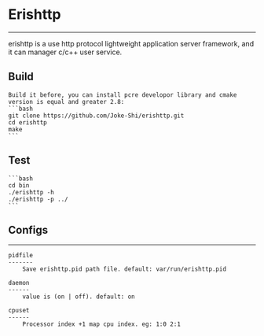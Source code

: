 # Erishttp
----------
erishttp is a use http protocol lightweight application server framework, and it can manager c/c++ user service.

## Build
	Build it before, you can install pcre developor library and cmake version is equal and greater 2.8:
	```bash
	git clone https://github.com/Joke-Shi/erishttp.git
	cd erishttp
	make
	```

## Test
	```bash
	cd bin
	./erishttp -h
	./erishttp -p ../
	```

## Configs
----------

	pidfile
	-------
		Save erishttp.pid path file. default: var/run/erishttp.pid

	daemon 
	------
		value is (on | off). default: on

	cpuset 
	------
		Processor index +1 map cpu index. eg: 1:0 2:1


